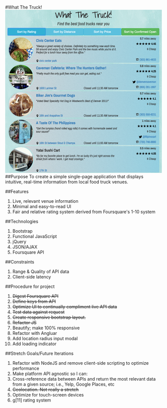 #What The Truck!
![](img/i1-demo.png)
##Purpose
To create a simple single-page application that displays intuitive, real-time information from local food truck venues.

##Features
1. Live, relevant venue information
1. Minimal and easy-to-read UI
1. Fair and relative rating system derived from Foursquare's 1-10 system

##Technologies
1. Bootstrap
1. Functional JavaScript
1. jQuery
1. JSON/AJAX
1. Foursquare API

##Constraints
1. Range & Quality of API data
1. Client-side latency

##Procedure for project
1. ~~Digest Foursquare API~~
1. ~~Define keys from API~~
1. ~~Optimize UI to continually compliment live API data~~
1. ~~Test data against request~~
1. ~~Create responsive bootstrap layout.~~
1. ~~Refactor JS~~
1. Beautify; make 100% responsive
1. Refactor with Angluar
1. Add location radius input modal
1. Add loading indicator

##Stretch Goals/Future Iterations
1. Refactor with NodeJS and remove client-side scripting to optimize performance
1. Make platform API agnostic so I can:
1. Cross-reference data between APIs and return the most relevant data from a given source; i.e., Yelp, Google Places, etc
1. ~~Geolocation. Not really a stretch~~
1. Optimize for touch-screen devices
1. g[11] rating system
